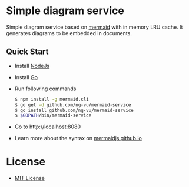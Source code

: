 # Simple diagram service

Simple diagram service based on [mermaid](https://github.com/knsv/mermaid) with in memory LRU cache. It generates diagrams to be embedded in documents.

## Quick Start

- Install [NodeJs](https://nodejs.org/en/download/current/)
- Install [Go](https://golang.org/dl/)
- Run following commands

   ```bash
   $ npm install -g mermaid.cli
   $ go get -d github.com/ng-vu/mermaid-service
   $ go install github.com/ng-vu/mermaid-service
   $ $GOPATH/bin/mermaid-service
   ```

- Go to http://localhost:8080
- Learn more about the syntax on [mermaidjs.github.io](https://mermaidjs.github.io/)

# License

- [MIT License](https://opensource.org/licenses/mit-license.php)
